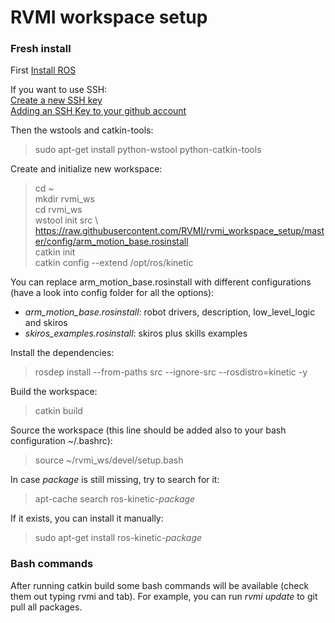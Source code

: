 RVMI workspace setup
=======

### Fresh install
First [Install ROS](http://wiki.ros.org/)

If you want to use SSH:  
[Create a new SSH key](https://help.github.com/articles/generating-a-new-ssh-key-and-adding-it-to-the-ssh-agent/)  
[Adding an SSH Key to your github account](https://help.github.com/articles/adding-a-new-ssh-key-to-your-github-account/)  

Then the wstools and catkin-tools:
> sudo apt-get install python-wstool python-catkin-tools

Create and initialize new workspace:
> cd ~  
> mkdir rvmi_ws  
> cd rvmi_ws  
> wstool init src \\  
> https://raw.githubusercontent.com/RVMI/rvmi_workspace_setup/master/config/arm_motion_base.rosinstall  
> catkin init  
> catkin config --extend /opt/ros/kinetic

You can replace arm_motion_base.rosinstall with different configurations (have a look into config folder for all the options):  

* *arm_motion_base.rosinstall*: robot drivers, description, low_level_logic and skiros
* *skiros_examples.rosinstall*: skiros plus skills examples

Install the dependencies:
> rosdep install --from-paths src --ignore-src --rosdistro=kinetic -y

Build the workspace:
> catkin build

Source the workspace (this line should be added also to your bash configuration ~/.bashrc):
> source ~/rvmi_ws/devel/setup.bash

In case _package_ is still missing, try to search for it:
> apt-cache search ros-kinetic-_package_  

If it exists, you can install it manually:
> sudo apt-get install ros-kinetic-_package_  

### Bash commands

After running catkin build some bash commands will be available (check them out typing rvmi and tab). For example, you can run *rvmi update* to git pull all packages.

